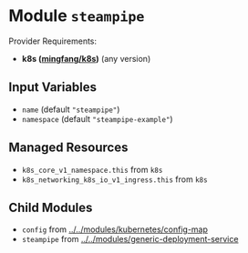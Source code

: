 
# Module `steampipe`

Provider Requirements:
* **k8s ([mingfang/k8s](https://registry.terraform.io/providers/mingfang/k8s/latest))** (any version)

## Input Variables
* `name` (default `"steampipe"`)
* `namespace` (default `"steampipe-example"`)

## Managed Resources
* `k8s_core_v1_namespace.this` from `k8s`
* `k8s_networking_k8s_io_v1_ingress.this` from `k8s`

## Child Modules
* `config` from [../../modules/kubernetes/config-map](../../modules/kubernetes/config-map)
* `steampipe` from [../../modules/generic-deployment-service](../../modules/generic-deployment-service)

